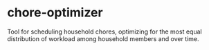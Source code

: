 # chore-optimizer
Tool for scheduling household chores, optimizing for the most equal distribution of workload among household members and over time.
